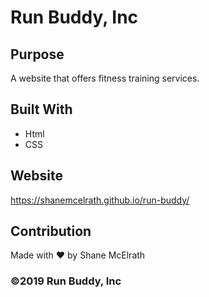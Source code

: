 # Run Buddy, Inc

## Purpose
A website that offers fitness training services.

## Built With
* Html
* CSS

## Website
https://shanemcelrath.github.io/run-buddy/

## Contribution
Made with ❤️ by Shane McElrath

### ©️2019 Run Buddy, Inc